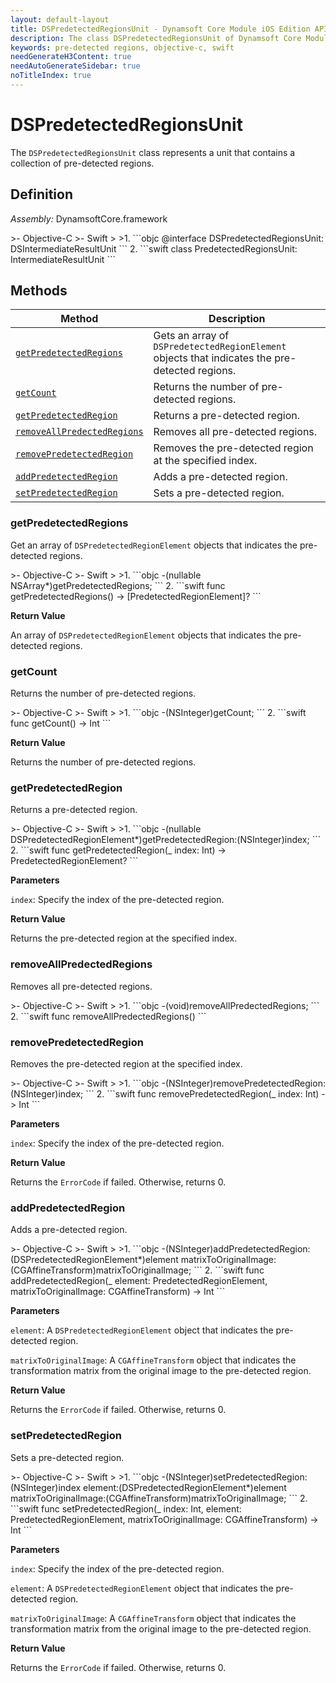 ```yaml
---
layout: default-layout
title: DSPredetectedRegionsUnit - Dynamsoft Core Module iOS Edition API Reference
description: The class DSPredetectedRegionsUnit of Dynamsoft Core Module represents a unit that contains a collection of pre-detected regions.
keywords: pre-detected regions, objective-c, swift
needGenerateH3Content: true
needAutoGenerateSidebar: true
noTitleIndex: true
---
```


# DSPredetectedRegionsUnit

The `DSPredetectedRegionsUnit` class represents a unit that contains a collection of pre-detected regions.

## Definition

*Assembly:* DynamsoftCore.framework

<div class="sample-code-prefix"></div>
>- Objective-C
>- Swift
>
>1. 
```objc
@interface DSPredetectedRegionsUnit: DSIntermediateResultUnit
```
2. 
```swift
class PredetectedRegionsUnit: IntermediateResultUnit
```

## Methods

| Method | Description |
|------- |-------------|
| [`getPredetectedRegions`](#getpredetectedregions) | Gets an array of `DSPredetectedRegionElement` objects that indicates the pre-detected regions. |
| [`getCount`](#getcount) | Returns the number of pre-detected regions. |
| [`getPredetectedRegion`](#getpredetectedregion) | Returns a pre-detected region. |
| [`removeAllPredectedRegions`](#removeallpredectedregions) | Removes all pre-detected regions. |
| [`removePredetectedRegion`](#removepredetectedregion) | Removes the pre-detected region at the specified index. |
| [`addPredetectedRegion`](#addpredetectedregion) | Adds a pre-detected region. |
| [`setPredetectedRegion`](#setpredetectedregion) | Sets a pre-detected region. |

### getPredetectedRegions

Get an array of `DSPredetectedRegionElement` objects that indicates the pre-detected regions.

<div class="sample-code-prefix"></div>
>- Objective-C
>- Swift
>
>1. 
```objc
-(nullable NSArray<DSPredetectedRegionElement*>*)getPredetectedRegions;
```
2. 
```swift
func getPredetectedRegions() -> [PredetectedRegionElement]?
```

**Return Value**

An array of `DSPredetectedRegionElement` objects that indicates the pre-detected regions.

### getCount

Returns the number of pre-detected regions.

<div class="sample-code-prefix"></div>
>- Objective-C
>- Swift
>
>1. 
```objc
-(NSInteger)getCount;
```
2. 
```swift
func getCount() -> Int
```

**Return Value**

Returns the number of pre-detected regions.

### getPredetectedRegion

Returns a pre-detected region.

<div class="sample-code-prefix"></div>
>- Objective-C
>- Swift
>
>1. 
```objc
-(nullable DSPredetectedRegionElement*)getPredetectedRegion:(NSInteger)index;
```
2. 
```swift
func getPredetectedRegion(_ index: Int) -> PredetectedRegionElement?
```

**Parameters**

`index`: Specify the index of the pre-detected region.

**Return Value**

Returns the pre-detected region at the specified index.

### removeAllPredectedRegions

Removes all pre-detected regions.

<div class="sample-code-prefix"></div>
>- Objective-C
>- Swift
>
>1. 
```objc
-(void)removeAllPredectedRegions;
```
2. 
```swift
func removeAllPredectedRegions()
```

### removePredetectedRegion

Removes the pre-detected region at the specified index.

<div class="sample-code-prefix"></div>
>- Objective-C
>- Swift
>
>1. 
```objc
-(NSInteger)removePredetectedRegion:(NSInteger)index;
```
2. 
```swift
func removePredetectedRegion(_ index: Int) -> Int
```

**Parameters**

`index`: Specify the index of the pre-detected region.

**Return Value**

Returns the `ErrorCode` if failed. Otherwise, returns 0.

### addPredetectedRegion

Adds a pre-detected region.

<div class="sample-code-prefix"></div>
>- Objective-C
>- Swift
>
>1. 
```objc
-(NSInteger)addPredetectedRegion:(DSPredetectedRegionElement*)element
           matrixToOriginalImage:(CGAffineTransform)matrixToOriginalImage;
```
2. 
```swift
func addPredetectedRegion(_ element: PredetectedRegionElement, matrixToOriginalImage: CGAffineTransform) -> Int
```

**Parameters**

`element`: A `DSPredetectedRegionElement` object that indicates the pre-detected region.

`matrixToOriginalImage`: A `CGAffineTransform` object that indicates the transformation matrix from the original image to the pre-detected region.

**Return Value**

Returns the `ErrorCode` if failed. Otherwise, returns 0.

### setPredetectedRegion

Sets a pre-detected region.

<div class="sample-code-prefix"></div>
>- Objective-C
>- Swift
>
>1. 
```objc
-(NSInteger)setPredetectedRegion:(NSInteger)index
                         element:(DSPredetectedRegionElement*)element
           matrixToOriginalImage:(CGAffineTransform)matrixToOriginalImage;
```
2. 
```swift
func setPredetectedRegion(_ index: Int, element: PredetectedRegionElement, matrixToOriginalImage: CGAffineTransform) -> Int
```

**Parameters**

`index`: Specify the index of the pre-detected region.

`element`: A `DSPredetectedRegionElement` object that indicates the pre-detected region.

`matrixToOriginalImage`: A `CGAffineTransform` object that indicates the transformation matrix from the original image to the pre-detected region.

**Return Value**

Returns the `ErrorCode` if failed. Otherwise, returns 0.
